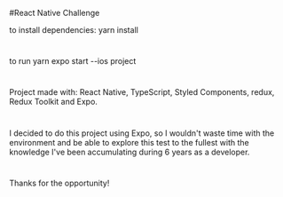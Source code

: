#React Native Challenge

to install dependencies: yarn install 
#
to run yarn expo start --ios project
#
Project made with: React Native, TypeScript, Styled Components, redux, Redux Toolkit and Expo.
#
I decided to do this project using Expo, so I wouldn't waste time with the environment and be able to explore this test to the fullest with the knowledge I've been accumulating during 6 years as a developer.
#
Thanks for the opportunity!
